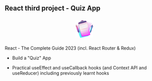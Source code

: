 ## React third project - Quiz App
<p align="center"><img style="width: 56px; height: 56px; margin: 7px 0; fill: #facc15;" src="public/quiz-logo.png" /></p>

React - The Complete Guide 2023 (incl. React Router & Redux)
- Build a "Quiz" App

- Practical useEffect and useCallback hooks (and Context API and useReducer) including previously learnt hooks
